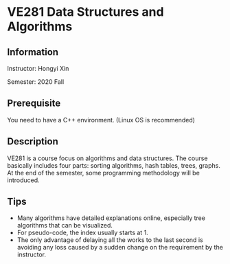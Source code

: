 # VE281 Data Structures and Algorithms

## Information

Instructor: Hongyi Xin

Semester: 2020 Fall

## Prerequisite

You need to have a C++ environment. (Linux OS is recommended)

## Description

VE281 is a course focus on algorithms and data structures. The course basically includes four parts: sorting algorithms, hash tables, trees, graphs. At the end of the semester, some programming methodology will be introduced.

## Tips

- Many algorithms have detailed explanations online, especially tree algorithms that can be visualized.
- For pseudo-code, the index usually starts at 1.
- The only advantage of delaying all the works to the last second is avoiding any loss caused by a sudden change on the requirement by the instructor.






